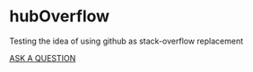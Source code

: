 # hubOverflow
Testing the idea of using github as stack-overflow replacement

[ASK A QUESTION](https://github.com/rxgetta/hubOverflow/discussions/new?category=q-a)
